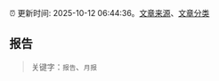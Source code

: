 :alarm_clock: 更新时间: 2025-10-12 06:44:36。[文章来源](/README.md)、[文章分类](/TAGS.md)

## 报告


> 关键字：`报告`、`月报`




